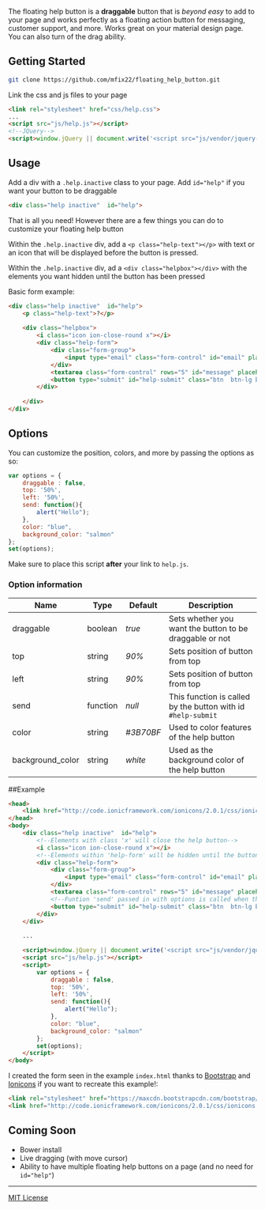 The floating help button is a **draggable** button that is _beyond easy_ to add to your page and works perfectly as a floating action button for messaging, customer support, and more. Works great on your material design page. You can also turn of the drag ability.

## Getting Started

```bash
git clone https://github.com/mfix22/floating_help_button.git
```

Link the css and js files to your page
```html
<link rel="stylesheet" href="css/help.css">
...
<script src="js/help.js"></script>
<!--JQuery-->
<script>window.jQuery || document.write('<script src="js/vendor/jquery-1.11.2.js"><\/script>');</script>
```

## Usage
Add a div with a `.help.inactive` class to your page. Add `id="help"` if you want your button to be draggable
```html
<div class="help inactive"  id="help">
```

That is all you need! However there are a few things you can do to customize your floating help button

Within the `.help.inactive` div, add a `<p class="help-text"></p>` with text or an icon that will be displayed before the button is pressed. 

Within the `.help.inactive` div, ad a `<div class="helpbox"></div>` with the elements you want hidden until the button has been pressed

Basic form example:
```html
<div class="help inactive"  id="help">
    <p class="help-text">?</p>
    
    <div class="helpbox">
        <i class="icon ion-close-round x"></i>
        <div class="help-form">
            <div class="form-group">
                <input type="email" class="form-control" id="email" placeholder="Email" required>
            </div>
            <textarea class="form-control" rows="5" id="message" placeholder="Message" required></textarea>
            <button type="submit" id="help-submit" class="btn  btn-lg btn-block">SEND</button>
        </div>
            
    </div>
</div>
```

## Options
You can customize the position, colors, and more by passing the options as so: 
```js
var options = {
    draggable : false,
    top: '50%',
    left: '50%',
    send: function(){
        alert("Hello");
    },
    color: "blue",
    background_color: "salmon"
};
set(options);
```


Make sure to place this script **after** your link to `help.js`.

### Option information
 Name          | Type        | Default     | Description 
 ------------- | ----------- | ----------- | ----------- 
 draggable     | boolean     | _true_      | Sets whether you want the button to be draggable or not
 top           | string      | _90%_       | Sets position of button from top
 left          | string      | _90%_       | Sets position of button from top
 send          | function    | _null_      | This function is called by the button with id `#help-submit`
 color         | string      | _#3B70BF_   | Used to color features of the help button
 background_color| string    | _white_   | Used as the background color of the help button

##Example
```html
<head>
	<link href="http://code.ionicframework.com/ionicons/2.0.1/css/ionicons.min.css" rel="stylesheet"/>
</head>
<body>
	<div class="help inactive"  id="help">
		<!--Elements with class 'x' will close the help button-->
	    <i class="icon ion-close-round x"></i> 
	    <!--Elements within 'help-form' will be hidden until the button is clicked-->
	    <div class="help-form">
	        <div class="form-group">
	            <input type="email" class="form-control" id="email" placeholder="Email" required>
	        </div>
	        <textarea class="form-control" rows="5" id="message" placeholder="Message" required></textarea>
	        <!--Funtion 'send' passed in with options is called when this button is clicked-->
	        <button type="submit" id="help-submit" class="btn  btn-lg btn-block">SEND</button>
	    </div>
	</div>
	
	...

	<script>window.jQuery || document.write('<script src="js/vendor/jquery-1.11.2.js"><\/script>');</script>
	<script src="js/help.js"></script>
	<script>
		var options = {
	        draggable : false,
	        top: '50%',
	        left: '50%',
	        send: function(){
	            alert("Hello");
	        },
	        color: "blue",
	        background_color: "salmon"
	    };
	    set(options);
	</script>
</body>
```


I created the form seen in the example `index.html` thanks to [Bootstrap](http://getbootstrap.com/) and [Ionicons](http://ionicons.com/) if you want to recreate this example!:
```html
<link rel="stylesheet" href="https://maxcdn.bootstrapcdn.com/bootstrap/3.3.5/css/bootstrap.min.css">
<link href="http://code.ionicframework.com/ionicons/2.0.1/css/ionicons.min.css" rel="stylesheet"/>
```

## Coming Soon
- Bower install
- Live dragging (with move cursor)
- Ability to have multiple floating help buttons on a page (and no need for `id="help"`)

---

[MIT License](https://github.com/mfix22/floating_help_button/blob/master/LICENSE)

